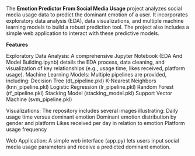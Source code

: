 The **Emotion Predictor From Social Media Usage** project analyzes social media usage data to predict the dominant emotion of a user. It incorporates exploratory data analysis (EDA), data visualizations, and multiple machine learning models to build a robust prediction tool. The project also includes a simple web application to interact with these predictive models.

**Features**

Exploratory Data Analysis: A comprehensive Jupyter Notebook (EDA And Model Building.ipynb) details the EDA process, data cleaning, and visualization of key relationships (e.g., usage time, likes received, platform usage).
Machine Learning Models: Multiple pipelines are provided, including:
Decision Tree (dt_pipeline.pkl)
K-Nearest Neighbors (knn_pipeline.pkl)
Logistic Regression (lr_pipeline.pkl)
Random Forest (rf_pipeline.pkl)
Stacking Model (stacking_model.pkl)
Support Vector Machine (svm_pipeline.pkl)

Visualizations: The repository includes several images illustrating:
Daily usage time versus dominant emotion
Dominant emotion distribution by gender and platform
Likes received per day in relation to emotion
Platform usage frequency

Web Application: A simple web interface (app.py) lets users input social media usage parameters and receive a predicted dominant emotion.
